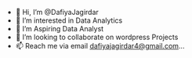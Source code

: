 - 👋 Hi, I’m @DafiyaJagirdar
- 👀 I’m interested in Data Analytics
- 🌱 I’m Aspiring Data Analyst
- 💞️ I’m looking to collaborate on wordpress Projects 
- 📫 Reach me via email dafiyajagirdar4@gmail.com...
  

<!---
DafiyaJagirdar/DafiyaJagirdar is a ✨ special ✨ repository because its `README.md` (this file) appears on your GitHub profile.
You can click the Preview link to take a look at your changes.
--->
